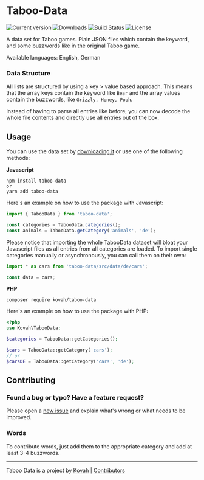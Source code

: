# Taboo-Data

![Current version](https://img.shields.io/github/release/kovah/taboo-data.svg) ![Downloads](https://img.shields.io/npm/dm/taboo-data.svg) [![Build Status](https://img.shields.io/travis/kovah/taboo-data.svg)](https://travis-ci.org/Kovah/Taboo-Data) ![License](https://img.shields.io/github/license/Kovah/Taboo-Data.svg)

A data set for Taboo games. Plain JSON files which contain the keyword, and some buzzwords like in the original Taboo game.

Available languages: English, German


### Data Structure

All lists are structured by using a key > value based approach. This means that the array keys contain  the keyword like `Bear` and the array values contain the buzzwords, like `Grizzly, Honey, Pooh`.

Instead of having to parse all entries like before, you can now decode the whole file contents and directly use all entries out of the box.


## Usage

You can use the data set by [downloading it](https://github.com/Kovah/Taboo-Data/archive/master.zip) or use one of the following methods:

**Javascript**

```
npm install taboo-data
or
yarn add taboo-data
```

Here's an example on how to use the package with Javascript:

```javascript
import { TabooData } from 'taboo-data';

const categories = TabooData.categories();
const animals = TabooData.getCategory('animals', 'de');
```

Please notice that importing the whole TabooData dataset will bloat your Javascript files as all entries from all categories are loaded.
To import single categories manually or asynchronously, you can call them on their own:

```javascript
import * as cars from 'taboo-data/src/data/de/cars';

const data = cars;
```


**PHP**

```
composer require kovah/taboo-data
```

Here's an example on how to use the package with PHP:

```php
<?php
use Kovah\TabooData;

$categories = TabooData::getCategories();

$cars = TabooData::getCategory('cars');
// or
$carsDE = TabooData::getCategory('cars', 'de');
```


## Contributing

### Found a bug or typo? Have a feature request?

Please open a [new issue](https://github.com/Kovah/Taboo-Data/issues/new) and explain what's wrong or what needs to be improved.

### Words

To contribute words, just add them to the appropriate category and add at least 3-4 buzzwords.


---

Taboo Data is a project by [Kovah](https://kovah.de) | [Contributors](https://github.com/Kovah/Taboo-Data/graphs/contributors)
